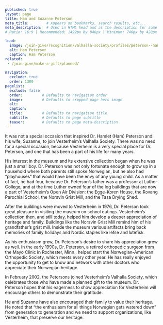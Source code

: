```yaml
---
published: true
layout: page
title: Ham and Suzanne Peterson
meta_title:        # Appears on bookmarks, search results, etc...
meta_description:  # Used in HTML head and as the description for some search engines
# Ratio: 16:9 | Recommended: 1492px by 840px | Minimum: 746px by 420px

lead:
  image: /join-give/recognition/valhalla-society/profiles/peterson--ham.jpg
  alt: Ham Peterson
  caption: Ham Peterson
related:
 - /join-give/make-a-gift/planned/
   
navigation:
  exclude: true
  order: 1300
pagelist:
  exclude: false
  order:         # Defaults to navigation order  
  image:         # Defaults to cropped page hero image
  alt:
  caption:
  title:         # Defaults to navigation title
  subtitle:      # Defaults to page subtitle
  teaser:        # Defaults to page meta-description
---
```

It was not a special occasion that inspired Dr. Hamlet (Ham) Peterson and his wife, Suzanne, to join Vesterheim’s Valhalla Society. There was no need for a special occasion, because Vesterheim is a very special place for Dr. Peterson, and one that has been a part of his life for many years.

His interest in the museum and its extensive collection began when he was just a small boy. Dr. Peterson was not only fortunate enough to grow up in a household where both parents still spoke Norwegian, but he also had “playhouses” that would have been the envy of any young child. As a matter of fact, he had four, because Dr. Peterson’s father was a professor at Luther College, and at the time Luther owned four of the log buildings that are now a part of Vesterheim’s Open Air Division: the Egge-Koren House, the Rovang Parochial School, the Norsvin Grist Mill, and the Tasa Drying Shed.

After the buildings were moved to Vesterheim in 1976, Dr. Peterson took great pleasure in visiting the museum on school outings. Vesterheim’s collection then, and still today, helped him develop a deeper appreciation of heritage and family. Buildings like the Norsvin Grist Mill remind him of his grandfather’s grist mill. Inside the museum various artifacts bring back memories of family holidays and Nordic staples like lefse and lutefisk.

As his enthusiasm grew, Dr. Peterson’s desire to share his appreciation grew as well. In the early 1990s, Dr. Peterson, a retired orthopedic surgeon from the Mayo Clinic in Rochester, Minn., helped start the Norwegian-American Orthopedic Society, which meets every other year. He has really enjoyed the opportunity to get to know and network with other doctors who appreciate their Norwegian heritage.

In February 2002, the Petersons joined Vesterheim’s Valhalla Society, which celebrates those who have made a planned gift to the museum. Dr. Peterson hopes that his eagerness to show appreciation for Vesterheim will encourage others to demonstrate their gratitude.

He and Suzanne have also encouraged their family to value their heritage. He noted that “the enthusiasm for all things Norwegian gets watered down” from generation to generation and we need to support organizations, like Vesterheim, that preserve our heritage.